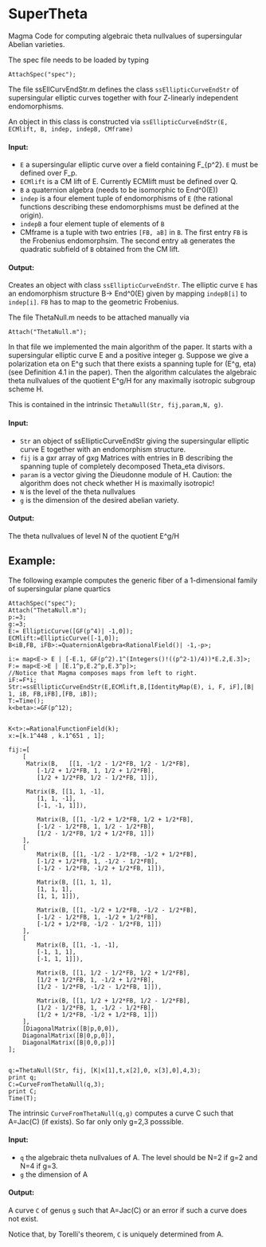# SuperTheta
Magma Code for computing algebraic theta nullvalues of supersingular Abelian varieties.

The spec file needs to be loaded by typing
```
AttachSpec("spec");
```

The file ssEllCurvEndStr.m defines the class `ssEllipticCurveEndStr` of supersingular elliptic curves together with four Z-linearly independent endomorphisms.

An object in this class is constructed via `ssEllipticCurveEndStr(E, ECMlift, B, indep, indepB, CMframe)`

#### Input:

- `E` a supersingular elliptic curve over a field containing F_{p^2}. `E` must be defined over F_p.
- `ECMlift` is a CM lift of E. Currently ECMlift must be defined over Q.
- `B` a quaternion algebra (needs to be isomorphic to End^0(E))
- `indep` is a four element tuple of endomorphisms of `E` (the rational functions describing these endomorphisms must be defined at the origin).
- `indepB` a four element tuple of elements of `B`
- CMframe is a tuple with two entries `[FB, aB]` in `B`. The first entry `FB` is the Frobenius endomorphsim. The second entry `aB` generates the quadratic subfield of `B` obtained from the CM lift.

#### Output:
Creates an object with class `ssEllipticCurveEndStr`. The elliptic curve `E` has an endomorphism structure B-> End^0(E) given by mapping `indepB[i]` to `indep[i]`. `FB` has to map to the geometric Frobenius.

The file ThetaNull.m needs to be attached manually via
```
Attach("ThetaNull.m");
```
In that file we implemented the main algorithm of the paper. It starts with a supersingular elliptic curve E and a positive integer g. Suppose we give a polarization eta on E^g such that there exists a spanning tuple for (E^g, eta) (see Definition 4.1 in the paper). Then the algorithm calculates the algebraic theta nullvalues of the quotient E^g/H for any maximally isotropic subgroup scheme H.

This is contained in the intrinsic `ThetaNull(Str, fij,param,N, g)`.

#### Input:
- `Str` an object of ssEllipticCurveEndStr giving the supersingular elliptic curve E together with an endomorphism structure.
-  `fij` is a gxr array of gxg Matrices with entries in B describing the spanning tuple of completely decomposed Theta_eta divisors.
- `param` is a vector giving the Dieudonne module of H. Caution: the algorithm does not check whether H is maximally isotropic!
- `N` is the level of the theta nullvalues
- `g` is the dimension of the desired abelian variety.

#### Output:
The theta nullvalues of level N of the quotient E^g/H


## Example:
The following example computes the generic fiber of a 1-dimensional family of supersingular plane quartics

```
AttachSpec("spec");
Attach("ThetaNull.m");
p:=3;
g:=3;
E:= EllipticCurve([GF(p^4)| -1,0]);
ECMlift:=EllipticCurve([-1,0]);
B<iB,FB, iFB>:=QuaternionAlgebra<RationalField()| -1,-p>;

i:= map<E-> E | [-E.1, GF(p^2).1^(Integers()!((p^2-1)/4))*E.2,E.3]>;
F:= map<E->E | [E.1^p,E.2^p,E.3^p]>;
//Notice that Magma composes maps from left to right.
iF:=F*i;
Str:=ssEllipticCurveEndStr(E,ECMlift,B,[IdentityMap(E), i, F, iF],[B| 1, iB, FB,iFB],[FB, iB]);
T:=Time();
k<beta>:=GF(p^12);


K<t>:=RationalFunctionField(k);
x:=[k.1^448 , k.1^651 , 1];

fij:=[
    [
     Matrix(B,   [[1, -1/2 - 1/2*FB, 1/2 - 1/2*FB],
        [-1/2 + 1/2*FB, 1, 1/2 + 1/2*FB],
        [1/2 + 1/2*FB, 1/2 - 1/2*FB, 1]]),

     Matrix(B, [[1, 1, -1],
        [1, 1, -1],
        [-1, -1, 1]]),

        Matrix(B, [[1, -1/2 + 1/2*FB, 1/2 + 1/2*FB],
        [-1/2 - 1/2*FB, 1, 1/2 - 1/2*FB],
        [1/2 - 1/2*FB, 1/2 + 1/2*FB, 1]])
    ],
    [
        Matrix(B, [[1, -1/2 - 1/2*FB, -1/2 + 1/2*FB],
        [-1/2 + 1/2*FB, 1, -1/2 - 1/2*FB],
        [-1/2 - 1/2*FB, -1/2 + 1/2*FB, 1]]),

        Matrix(B, [[1, 1, 1],
        [1, 1, 1],
        [1, 1, 1]]),

        Matrix(B, [[1, -1/2 + 1/2*FB, -1/2 - 1/2*FB],
        [-1/2 - 1/2*FB, 1, -1/2 + 1/2*FB],
        [-1/2 + 1/2*FB, -1/2 - 1/2*FB, 1]])
    ],
    [
        Matrix(B, [[1, -1, -1],
        [-1, 1, 1],
        [-1, 1, 1]]),

        Matrix(B, [[1, 1/2 - 1/2*FB, 1/2 + 1/2*FB],
        [1/2 + 1/2*FB, 1, -1/2 + 1/2*FB],
        [1/2 - 1/2*FB, -1/2 - 1/2*FB, 1]]),

        Matrix(B, [[1, 1/2 + 1/2*FB, 1/2 - 1/2*FB],
        [1/2 - 1/2*FB, 1, -1/2 - 1/2*FB],
        [1/2 + 1/2*FB, -1/2 + 1/2*FB, 1]])
    ], 
    [DiagonalMatrix([B|p,0,0]),
    DiagonalMatrix([B|0,p,0]),
    DiagonalMatrix([B|0,0,p])]
];


q:=ThetaNull(Str, fij, [K|x[1],t,x[2],0, x[3],0],4,3);
print q;
C:=CurveFromThetaNull(q,3);
print C;
Time(T);
```


The intrinsic `CurveFromThetaNull(q,g)` computes a curve C such that A=Jac(C) (if exists). So far only only g=2,3 posssible.

#### Input:
- `q` the algebraic theta nullvalues of A. The level should be N=2 if g=2 and N=4 if g=3.
- `g` the dimension of A
#### Output:
A curve `C` of genus `g` such that A=Jac(C) or an error if such a curve does not exist.

Notice that, by Torelli's theorem, `C` is uniquely determined from A.


